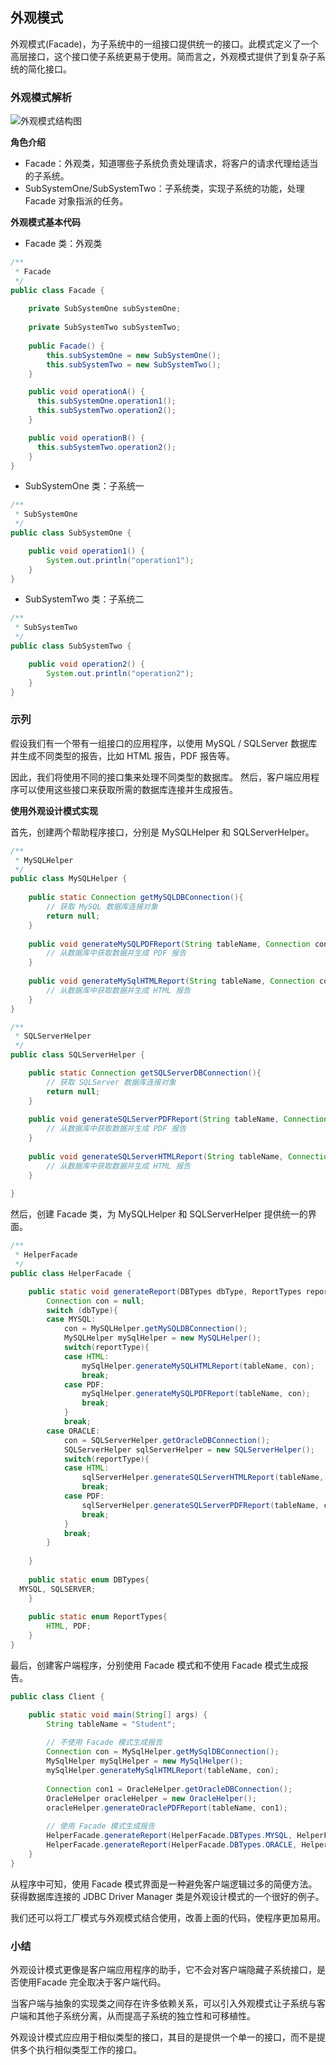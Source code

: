 ## 外观模式

外观模式(Facade)，为子系统中的一组接口提供统一的接口。此模式定义了一个高层接口，这个接口使子系统更易于使用。简而言之，外观模式提供了到复杂子系统的简化接口。

### 外观模式解析

![外观模式结构图](./asset/imgs/facade.png)

**角色介绍**

- Facade：外观类，知道哪些子系统负责处理请求，将客户的请求代理给适当的子系统。
- SubSystemOne/SubSystemTwo：子系统类，实现子系统的功能，处理 Facade 对象指派的任务。

**外观模式基本代码**

- Facade 类：外观类

```java
/**
 * Facade
 */
public class Facade {
    
    private SubSystemOne subSystemOne;
    
    private SubSystemTwo subSystemTwo;
    
    public Facade() {
        this.subSystemOne = new SubSystemOne();
        this.subSystemTwo = new SubSystemTwo();
    }

    public void operationA() {
      this.subSystemOne.operation1();
      this.subSystemTwo.operation2();
    }

    public void operationB() {
      this.subSystemTwo.operation2();
    }
}
```

- SubSystemOne 类：子系统一

```java
/**
 * SubSystemOne
 */
public class SubSystemOne {

    public void operation1() {
        System.out.println("operation1");
    }
}
```

- SubSystemTwo 类：子系统二

```java
/**
 * SubSystemTwo
 */
public class SubSystemTwo {

    public void operation2() {
        System.out.println("operation2");
    }
}
```

### 示列

假设我们有一个带有一组接口的应用程序，以使用 MySQL / SQLServer 数据库并生成不同类型的报告，比如 HTML 报告，PDF 报告等。

因此，我们将使用不同的接口集来处理不同类型的数据库。 然后，客户端应用程序可以使用这些接口来获取所需的数据库连接并生成报告。

**使用外观设计模式实现**

首先，创建两个帮助程序接口，分别是 MySQLHelper 和 SQLServerHelper。
```java
/**
 * MySQLHelper
 */
public class MySQLHelper {
	
	public static Connection getMySQLDBConnection(){
		// 获取 MySQL 数据库连接对象
		return null;
	}
	
	public void generateMySQLPDFReport(String tableName, Connection con){
		// 从数据库中获取数据并生成 PDF 报告
	}
	
	public void generateMySqlHTMLReport(String tableName, Connection con){
		// 从数据库中获取数据并生成 HTML 报告
	}
}

/**
 * SQLServerHelper
 */
public class SQLServerHelper {

	public static Connection getSQLServerDBConnection(){
		// 获取 SQLServer 数据库连接对象
		return null;
	}
	
	public void generateSQLServerPDFReport(String tableName, Connection con){
		// 从数据库中获取数据并生成 PDF 报告
	}
	
	public void generateSQLServerHTMLReport(String tableName, Connection con){
		// 从数据库中获取数据并生成 HTML 报告
	}
	
}
```

然后，创建 Facade 类，为 MySQLHelper 和 SQLServerHelper 提供统一的界面。

```java
/**
 * HelperFacade
 */
public class HelperFacade {

	public static void generateReport(DBTypes dbType, ReportTypes reportType, String tableName){
		Connection con = null;
		switch (dbType){
		case MYSQL: 
			con = MySQLHelper.getMySQLDBConnection();
			MySQLHelper mySqlHelper = new MySQLHelper();
			switch(reportType){
			case HTML:
				mySqlHelper.generateMySQLHTMLReport(tableName, con);
				break;
			case PDF:
				mySqlHelper.generateMySQLPDFReport(tableName, con);
				break;
			}
			break;
		case ORACLE: 
			con = SQLServerHelper.getOracleDBConnection();
			SQLServerHelper sqlServerHelper = new SQLServerHelper();
			switch(reportType){
			case HTML:
				sqlServerHelper.generateSQLServerHTMLReport(tableName, con);
				break;
			case PDF:
				sqlServerHelper.generateSQLServerPDFReport(tableName, con);
				break;
			}
			break;
		}
		
	}
	
	public static enum DBTypes{
  MYSQL, SQLSERVER;
	}
	
	public static enum ReportTypes{
		HTML, PDF;
	}
} 
```

最后，创建客户端程序，分别使用 Facade 模式和不使用 Facade 模式生成报告。

```java
public class Client {

	public static void main(String[] args) {
		String tableName = "Student";
		
		// 不使用 Facade 模式生成报告
		Connection con = MySqlHelper.getMySqlDBConnection();
		MySqlHelper mySqlHelper = new MySqlHelper();
		mySqlHelper.generateMySqlHTMLReport(tableName, con);
		
		Connection con1 = OracleHelper.getOracleDBConnection();
		OracleHelper oracleHelper = new OracleHelper();
		oracleHelper.generateOraclePDFReport(tableName, con1);
		
		// 使用 Facade 模式生成报告
		HelperFacade.generateReport(HelperFacade.DBTypes.MYSQL, HelperFacade.ReportTypes.HTML, tableName);
		HelperFacade.generateReport(HelperFacade.DBTypes.ORACLE, HelperFacade.ReportTypes.PDF, tableName);
	}
}
```
从程序中可知，使用 Facade 模式界面是一种避免客户端逻辑过多的简便方法。获得数据库连接的 JDBC Driver Manager 类是外观设计模式的一个很好的例子。

我们还可以将工厂模式与外观模式结合使用，改善上面的代码，使程序更加易用。

### 小结

外观设计模式更像是客户端应用程序的助手，它不会对客户端隐藏子系统接口，是否使用Facade 完全取决于客户端代码。   

当客户端与抽象的实现类之间存在许多依赖关系，可以引入外观模式让子系统与客户端和其他子系统分离，从而提高子系统的独立性和可移植性。  

外观设计模式应应用于相似类型的接口，其目的是提供一个单一的接口，而不是提供多个执行相似类型工作的接口。




 





